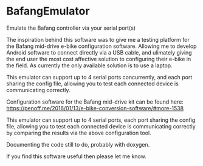 # BafangEmulator

Emulate the Bafang controller via your serial port(s)

The inspiration behind this software was to give me a testing platform for the Bafang mid-drive e-bike configuration software. Allowing me to develop Android software to connect directly via a USB cable, and ulimately giving the end user the most cost affective solution to configuring their e-bike in the field. As currently the only available solution is to use a laptop.

This emulator can support up to 4 serial ports concurrently, and each port sharing the config file, allowing you to test each connected device is communicating correctly.

Configuration software for the Bafang mid-drive kit can be found here:
https://penoff.me/2016/01/13/e-bike-conversion-software/#more-1538

This emulator can support up to 4 serial ports, each port sharing the config file, allowing you to test each connected device is communicating correctly by comparing the results via the above configuration tool.

Documenting the code still to do, probably with doxygen.

If you find this software useful then please let me know.
